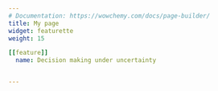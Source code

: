 ```yaml
---
# Documentation: https://wowchemy.com/docs/page-builder/
title: My page
widget: featurette 
weight: 15

[[feature]]
  name: Decision making under uncertainty


---
```

